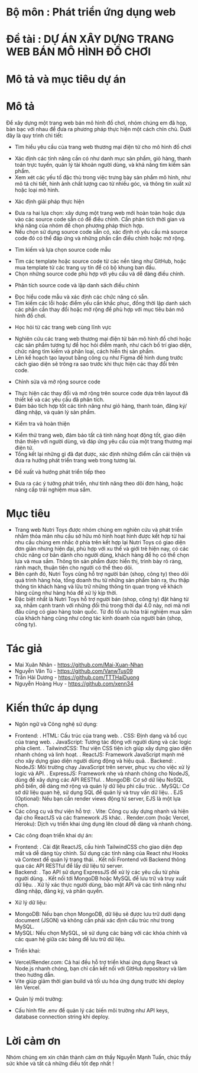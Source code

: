 # Bộ môn : Phát triển ứng dụng web

# Đề tài : DỰ ÁN XÂY DỰNG TRANG WEB BÁN MÔ HÌNH ĐỒ CHƠI

# Mô tả và mục tiêu dự án

# Mô tả
Để xây dựng một trang web bán mô hình đồ chơi, nhóm chúng em đã họp, bàn bạc với nhau để đưa ra phương pháp thực hiện một cách chỉn chủ. Dưới đây là quy trình chi tiết:
- Tìm hiểu yêu cầu của trang web thương mại điện tử cho mô hình đồ chơi
+ Xác định các tính năng cần có như danh mục sản phẩm, giỏ hàng, thanh toán trực tuyến, quản lý tài khoản người dùng, và khả năng tìm kiếm sản phẩm.
+ Xem xét các yếu tố đặc thù trong việc trưng bày sản phẩm mô hình, như mô tả chi tiết, hình ảnh chất lượng cao từ nhiều góc, và thông tin xuất xứ hoặc loại mô hình.
- Xác định giải pháp thực hiện
+ Đưa ra hai lựa chọn: xây dựng một trang web mới hoàn toàn hoặc dựa vào các source code sẵn có để điều chỉnh. Cần phân tích thời gian và khả năng của nhóm để chọn phương pháp thích hợp.
+ Nếu chọn sử dụng source code sẵn có, xác định rõ yêu cầu mà source code đó có thể đáp ứng và những phần cần điều chỉnh hoặc mở rộng.
- Tìm kiếm và lựa chọn source code mẫu
+ Tìm các template hoặc source code từ các nền tảng như GitHub, hoặc mua template từ các trang uy tín để có bộ khung ban đầu.
+ Chọn những source code phù hợp với yêu cầu và dễ dàng điều chỉnh.
- Phân tích source code và lập danh sách điều chỉnh
+ Đọc hiểu code mẫu và xác định các chức năng có sẵn.
+ Tìm kiếm các lỗi hoặc điểm yếu cần khắc phục, đồng thời lập danh sách các phần cần thay đổi hoặc mở rộng để phù hợp với mục tiêu bán mô hình đồ chơi.
- Học hỏi từ các trang web cùng lĩnh vực
+ Nghiên cứu các trang web thương mại điện tử bán mô hình đồ chơi hoặc các sản phẩm tương tự để học hỏi điểm mạnh, như cách bố trí giao diện, chức năng tìm kiếm và phân loại, cách hiển thị sản phẩm.
+ Lên kế hoạch tạo layout bằng công cụ như Figma để hình dung trước cách giao diện sẽ trông ra sao trước khi thực hiện các thay đổi trên code.
- Chỉnh sửa và mở rộng source code
+ Thực hiện các thay đổi và mở rộng trên source code dựa trên layout đã thiết kế và các yêu cầu đã phân tích.
+ Đảm bảo tích hợp tốt các tính năng như giỏ hàng, thanh toán, đăng ký/đăng nhập, và quản lý sản phẩm.
- Kiểm tra và hoàn thiện
+ Kiểm thử trang web, đảm bảo tất cả tính năng hoạt động tốt, giao diện thân thiện với người dùng, và đáp ứng yêu cầu của một trang thương mại điện tử.
+ Tổng kết lại những gì đã đạt được, xác định những điểm cần cải thiện và đưa ra hướng phát triển trang web trong tương lai.
- Đề xuất và hướng phát triển tiếp theo
+ Đưa ra các ý tưởng phát triển, như tính năng theo dõi đơn hàng, hoặc nâng cấp trải nghiệm mua sắm.
# Mục tiêu
- Trang web Nutri Toys được nhóm chúng em nghiên cứu và phát triển nhằm thỏa mãn nhu cầu sở hữu mô hình hoạt hình được kết hợp từ hai nhu cầu chúng em nhắc ở phía trên kết hợp lại
Nutri Toys có giao diện đơn giản nhưng hiện đại, phù hợp với xu thế và giới trẻ hiện nay, có các chức năng cơ bản dành cho người dùng, khách hàng để họ có thể chọn lựa và mua sắm. Thông tin sản phẩm được hiển thị, trình bày rõ ràng, rành mạch, thuận tiện cho người có thể theo dõi. 
- Bên cạnh đó, Nutri Toys cũng hỗ trợ người bán (shop, công ty) theo dõi quá trình hàng hóa, tổng doanh thu từ những sản phẩm bán ra, thu thập thông tin khách hàng và lữu trữ những thông tin quan trọng về khách hàng cũng như hàng hóa để xử lý kịp thời.
- Đặc biệt nhất là Nutri Toys hỗ trợ người bán (shop, công ty) đặt hàng từ xa, nhằm cạnh tranh với những đối thủ trong thời đại 4.0 này, nơi mà nơi đâu cũng có giao hàng toàn quốc. Từ đó tối ưu hóa trải nghiệm mua sắm của khách hàng cũng như công tác kinh doanh của người bán (shop, công ty).
# Tác giả
- Mai Xuân Nhân - https://github.com/Mai-Xuan-Nhan
- Nguyễn Văn Tú - https://github.com/VanwTus09
- Trần Hải Dương - https://github.com/TTTHaiDuong
- Nguyễn Hoàng Huy - https://github.com/xenn34
# Kiến thức áp dụng
- Ngôn ngữ và Công nghệ sử dụng:
+ Frontend:
. HTML: Cấu trúc của trang web.
. CSS: Định dạng và bố cục của trang web.
. JavaScript: Tương tác động với người dùng và các logic phía client.
. TailwindCSS: Thư viện CSS tiện ích giúp xây dựng giao diện nhanh chóng và linh hoạt.
. ReactJS: Framework JavaScript mạnh mẽ cho xây dựng giao diện người dùng động và hiệu quả.
. Backend:
. NodeJS: Môi trường chạy JavaScript trên server, phục vụ cho việc xử lý logic và API.
. ExpressJS: Framework nhẹ và nhanh chóng cho NodeJS, dùng để xây dựng các API RESTful.
. MongoDB: Cơ sở dữ liệu NoSQL phổ biến, dễ dàng mở rộng và quản lý dữ liệu phi cấu trúc.
. MySQL: Cơ sở dữ liệu quan hệ, sử dụng SQL để quản lý và truy vấn dữ liệu.
. EJS (Optional): Nếu bạn cần render views động từ server, EJS là một lựa chọn.
+ Các công cụ và thư viện hỗ trợ:
. Vite: Công cụ xây dựng nhanh và hiện đại cho ReactJS và các framework JS khác.
. Render.com (hoặc Vercel, Heroku): Dịch vụ triển khai ứng dụng lên cloud dễ dàng và nhanh chóng.
- Các công đoạn triển khai dự án:
+ Frontend:
. Cài đặt ReactJS, cấu hình TailwindCSS cho giao diện đẹp mắt và dễ dàng tùy chỉnh.
Sử dụng các tính năng của React như Hooks và Context để quản lý trạng thái.
. Kết nối Frontend với Backend thông qua các API RESTful để lấy dữ liệu từ server.
+ Backend:
. Tạo API sử dụng ExpressJS để xử lý các yêu cầu từ phía người dùng.
. Kết nối tới MongoDB hoặc MySQL để lưu trữ và truy xuất dữ liệu.
. Xử lý xác thực người dùng, bảo mật API và các tính năng như đăng nhập, đăng ký, và phân quyền.
- Xử lý dữ liệu:
+ MongoDB: Nếu bạn chọn MongoDB, dữ liệu sẽ được lưu trữ dưới dạng document (JSON) và không cần phải xác định cấu trúc như trong MySQL.
+ MySQL: Nếu chọn MySQL, sẽ sử dụng các bảng với các khóa chính và các quan hệ giữa các bảng để lưu trữ dữ liệu.
- Triển khai:
+ Vercel/Render.com: Cả hai đều hỗ trợ triển khai ứng dụng React và Node.js nhanh chóng, bạn chỉ cần kết nối với GitHub repository và làm theo hướng dẫn.
+ Vite giúp giảm thời gian build và tối ưu hóa ứng dụng trước khi deploy lên Vercel.
- Quản lý môi trường:
+ Cấu hình file .env để quản lý các biến môi trường như API keys, database connection string khi deploy.
# Lời cảm ơn
Nhóm chúng em xin chân thành cảm ơn thầy Nguyễn Mạnh Tuấn, chúc thầy sức khỏe và tất cả những điều tốt đẹp nhất !

